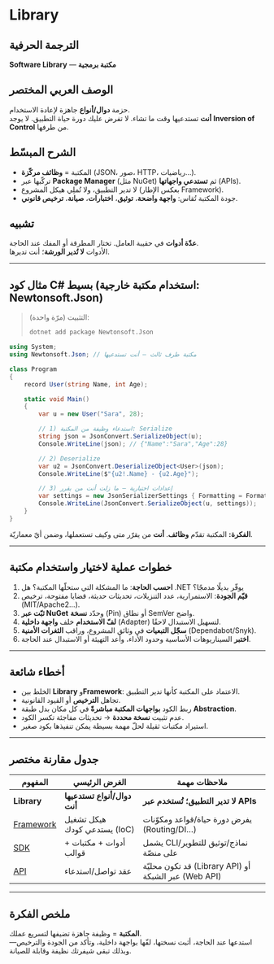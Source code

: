 # **Library**

## الترجمة الحرفية  
**Software Library** — **مكتبة برمجية**

## الوصف العربي المختصر  
حزمة **دوال/أنواع** جاهزة لإعادة الاستخدام.  
**أنت** تستدعيها وقت ما تشاء. لا تفرض عليك دورة حياة التطبيق. لا يوجد **Inversion of Control** من طرفها.

## الشرح المبسّط  
- المكتبة = **وظائف مركّزة** (JSON، صور، HTTP، رياضيات…).  
- تركّبها عبر **Package Manager** (مثل NuGet) ثم **تستدعي واجهاتها** (APIs).  
- لا تدير التطبيق، ولا تُملِي هيكل المشروع (بعكس الإطار Framework).  
- جودة المكتبة تُقاس: **واجهة واضحة**، **توثيق**، **اختبارات**، **صيانة**، **ترخيص قانوني**.

## تشبيه  
**عدّة أدوات** في حقيبة العامل. تختار المطرقة أو المفك عند الحاجة.  
الأدوات **لا تُدير الورشة**؛ أنت تديرها.

---

## مثال كود C# بسيط (استخدام مكتبة خارجية: Newtonsoft.Json)

> التثبيت (مرّة واحدة):  
> ```bash
> dotnet add package Newtonsoft.Json
> ```

```csharp
using System;
using Newtonsoft.Json; // مكتبة طرف ثالث — أنت تستدعيها

class Program
{
    record User(string Name, int Age);

    static void Main()
    {
        var u = new User("Sara", 28);

        // 1) استدعاء وظيفة من المكتبة: Serialize
        string json = JsonConvert.SerializeObject(u);
        Console.WriteLine(json); // {"Name":"Sara","Age":28}

        // 2) Deserialize
        var u2 = JsonConvert.DeserializeObject<User>(json);
        Console.WriteLine($"{u2!.Name} - {u2.Age}");

        // 3) إعدادات اختيارية — ما زلت أنت من يقرر
        var settings = new JsonSerializerSettings { Formatting = Formatting.Indented };
        Console.WriteLine(JsonConvert.SerializeObject(u, settings));
    }
}
```

**الفكرة:** المكتبة تقدّم **وظائف**. **أنت** من يقرّر متى وكيف تستعملها، وضمن أيّ معماريّة.

---

## خطوات عملية لاختيار واستخدام مكتبة
1. **احسب الحاجة**: ما المشكلة التي ستحلّها المكتبة؟ هل .NET يوفّر بديلًا مدمجًا؟  
2. **قيّم الجودة**: الاستمرارية، عدد التنزيلات، تحديثات حديثة، قضايا مفتوحة، ترخيص (MIT/Apache2…).  
3. **ثبّت عبر NuGet** وحدّد **نسخة** (Pin) أو نطاق SemVer واضح.  
4. **لفّ الاستخدام** خلف **واجهة داخلية** (Adapter) لتسهيل الاستبدال لاحقًا.  
5. **سجّل التبعيات** في وثائق المشروع، وراقب **الثغرات الأمنية** (Dependabot/Snyk).  
6. **اختبر** السيناريوهات الأساسية وحدود الأداء، وأعد التهيئة أو الاستبدال عند الحاجة.

---

## أخطاء شائعة
- الخلط بين **Library** و**Framework**: الاعتماد على المكتبة كأنها تدير التطبيق.  
- تجاهل **الترخيص** أو القيود القانونية.  
- ربط الكود **بواجهات المكتبة مباشرةً** في كل مكان بدل طبقة **Abstraction**.  
- عدم تثبيت **نسخة محددة** → تحديثات مفاجئة تكسر الكود.  
- استيراد مكتبات ثقيلة لحلّ مهمة بسيطة يمكن تنفيذها بكود صغير.

---

## جدول مقارنة مختصر

| المفهوم                   | الغرض الرئيسي                | ملاحظات مهمة                                        |
| ------------------------- | ---------------------------- | --------------------------------------------------- |
| **Library**               | **دوال/أنواع تستدعيها أنت**  | **لا تدير التطبيق؛ تُستخدم عبر APIs**                |
| [Framework](framework.md) | هيكل تشغيل يستدعي كودك (IoC) | يفرض دورة حياة/قواعد ومكوّنات (Routing/DI…)          |
| [SDK](sdk.md)             | أدوات + مكتبات + قوالب       | يشمل CLI/نماذج/توثيق للتطوير على منصّة               |
| [API](api.md)             | عقد تواصل/استدعاء            | قد تكون محليّة (Library API) أو عبر الشبكة (Web API) |

---

## ملخص الفكرة  
**المكتبة** = وظيفة جاهزة تضيفها لتسريع عملك.  
استدعها عند الحاجة، أثبت نسختها، لفّها بواجهة داخلية، وتأكد من الجودة والترخيص—وبذلك تبقى شيفرتك نظيفة وقابلة للصيانة.
